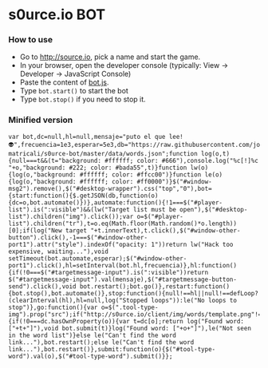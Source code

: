 # s0urce.io BOT

### How to use
* Go to http://source.io, pick a name and start the game.
* In your browser, open the developer console (typically: View -> Developer -> JavaScript Console)
* Paste the content of [bot.js](bot.js).
* Type `bot.start()` to start the bot
* Type `bot.stop()` if you need to stop it.


### Minified version
    var bot,dc=null,hl=null,mensaje="puto el que lee! 👽",frecuencia=1e3,esperar=5e3,db="https://raw.githubusercontent.com/jorge-matricali/s0urce-bot/master/data/words.json";function log(o,t){null===t&&(t="background: #ffffff; color: #666"),console.log("%c[!]%c "+o,"background: #222; color: #bada55",t)}function lw(o){log(o,"background: #ffffff; color: #ffcc00")}function le(o){log(o,"background: #ffffff; color: #ff0000")}$("#window-msg2").remove(),$("#desktop-wrapper").css("top","0"),bot={start:function(){$.getJSON(db,function(o){dc=o,bot.automate()})},automate:function(){!1===$("#player-list").is(":visible")&&(lw("Target list must be open"),$("#desktop-list").children("img").click());var o=$("#player-list").children("tr"),t=o.eq(Math.floor(Math.random()*o.length))[0];if(log("New target "+t.innerText),t.click(),$("#window-other-button").click(),-1===$("#window-other-port1").attr("style").indexOf("opacity: 1"))return lw("Hack too expensive, waiting..."),void setTimeout(bot.automate,esperar);$("#window-other-port1").click(),hl=setInterval(bot.hl,frecuencia)},hl:function(){if(!0===$("#targetmessage-input").is(":visible"))return $("#targetmessage-input").val(mensaje),$("#targetmessage-button-send").click(),void bot.restart();bot.go()},restart:function(){bot.stop(),bot.automate()},stop:function(){null!==hl||null!==defLoop?(clearInterval(hl),hl=null,log("Stopped loops")):le("No loops to stop")},go:function(){var o=$(".tool-type-img").prop("src");if("http://s0urce.io/client/img/words/template.png"!==o)if("http://www.s0urce.io/client/img/words/template.png"!==o){if(!0===dc.hasOwnProperty(o)){var t=dc[o];return log("Found word: ["+t+"]"),void bot.submit(t)}log("Found word: ["+o+"]"),le("Not seen in the word list")}else le("Can't find the word link..."),bot.restart();else le("Can't find the word link..."),bot.restart()},submit:function(o){$("#tool-type-word").val(o),$("#tool-type-word").submit()}};
